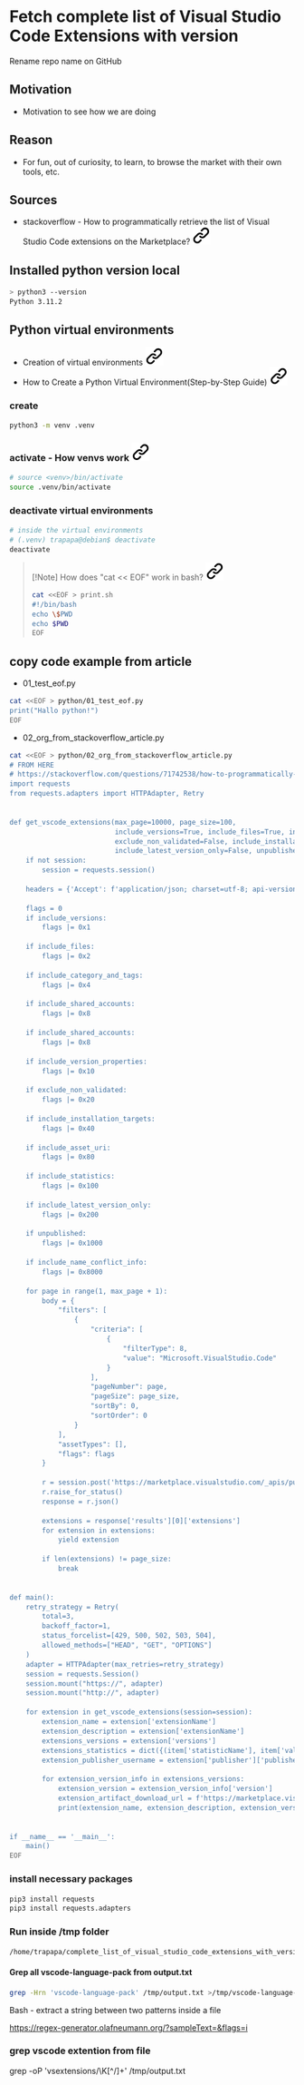 # Fetch complete list of Visual Studio Code Extensions with version

Rename repo name on GitHub

## Motivation

- Motivation to see how we are doing

## Reason

- For fun, out of curiosity, to learn, to browse the market with their own tools, etc.
  
## Sources

- stackoverflow - How to programmatically retrieve the list of Visual Studio Code extensions on the Marketplace? [![alt text][1]](https://stackoverflow.com/questions/71742538/how-to-programmatically-retrieve-the-list-of-visual-studio-code-extensions-on-th)

## Installed python version local

```bash
> python3 --version
Python 3.11.2
```

## Python virtual environments

- Creation of virtual environments [![alt text][1]](https://docs.python.org/3/library/venv.html)
- How to Create a Python Virtual Environment(Step-by-Step Guide) [![alt text][1]](https://www.geeksforgeeks.org/create-virtual-environment-using-venv-python/)

### create
  
```bash
python3 -m venv .venv
```

### activate - How venvs work [![alt text][1]](https://docs.python.org/3/library/venv.html#how-venvs-workl)

```bash
# source <venv>/bin/activate
source .venv/bin/activate
```

### deactivate virtual environments

```bash
# inside the virtual environments
# (.venv) trapapa@debian$ deactivate
deactivate
```

> [!Note] How does "cat << EOF" work in bash? [![alt text][1]](https://stackoverflow.com/questions/2500436/how-does-cat-eof-work-in-bash)
> <!-- -->
> ```bash
>cat <<EOF > print.sh
>#!/bin/bash
>echo \$PWD
>echo $PWD
>EOF
>```
><!-- -->

## copy code example from article

- 01_test_eof.py
<!-- -->
```bash
cat <<EOF > python/01_test_eof.py
print("Hallo python!")
EOF
```
<!-- -->
- 02_org_from_stackoverflow_article.py
<!-- -->
```bash
cat <<EOF > python/02_org_from_stackoverflow_article.py
# FROM HERE
# https://stackoverflow.com/questions/71742538/how-to-programmatically-retrieve-the-list-of-visual-studio-code-extensions-on-th
import requests
from requests.adapters import HTTPAdapter, Retry


def get_vscode_extensions(max_page=10000, page_size=100,
                          include_versions=True, include_files=True, include_category_and_tags=True, include_shared_accounts=True, include_version_properties=True,
                          exclude_non_validated=False, include_installation_targets=True, include_asset_uri=True, include_statistics=True,
                          include_latest_version_only=False, unpublished=False, include_name_conflict_info=True, api_version='7.2-preview.1', session=None):
    if not session:
        session = requests.session()

    headers = {'Accept': f'application/json; charset=utf-8; api-version={api_version}'}

    flags = 0
    if include_versions:
        flags |= 0x1

    if include_files:
        flags |= 0x2

    if include_category_and_tags:
        flags |= 0x4

    if include_shared_accounts:
        flags |= 0x8

    if include_shared_accounts:
        flags |= 0x8

    if include_version_properties:
        flags |= 0x10

    if exclude_non_validated:
        flags |= 0x20

    if include_installation_targets:
        flags |= 0x40

    if include_asset_uri:
        flags |= 0x80

    if include_statistics:
        flags |= 0x100

    if include_latest_version_only:
        flags |= 0x200

    if unpublished:
        flags |= 0x1000

    if include_name_conflict_info:
        flags |= 0x8000

    for page in range(1, max_page + 1):
        body = {
            "filters": [
                {
                    "criteria": [
                        {
                            "filterType": 8,
                            "value": "Microsoft.VisualStudio.Code"
                        }
                    ],
                    "pageNumber": page,
                    "pageSize": page_size,
                    "sortBy": 0,
                    "sortOrder": 0
                }
            ],
            "assetTypes": [],
            "flags": flags
        }

        r = session.post('https://marketplace.visualstudio.com/_apis/public/gallery/extensionquery', json=body, headers=headers)
        r.raise_for_status()
        response = r.json()

        extensions = response['results'][0]['extensions']
        for extension in extensions:
            yield extension

        if len(extensions) != page_size:
            break


def main():
    retry_strategy = Retry(
        total=3,
        backoff_factor=1,
        status_forcelist=[429, 500, 502, 503, 504],
        allowed_methods=["HEAD", "GET", "OPTIONS"]
    )
    adapter = HTTPAdapter(max_retries=retry_strategy)
    session = requests.Session()
    session.mount("https://", adapter)
    session.mount("http://", adapter)

    for extension in get_vscode_extensions(session=session):
        extension_name = extension['extensionName']
        extension_description = extension['extensionName']
        extensions_versions = extension['versions']
        extensions_statistics = dict({(item['statisticName'], item['value']) for item in extension['statistics']})
        extension_publisher_username = extension['publisher']['publisherName']

        for extension_version_info in extensions_versions:
            extension_version = extension_version_info['version']
            extension_artifact_download_url = f'https://marketplace.visualstudio.com/_apis/public/gallery/publishers/{extension_publisher_username}/vsextensions/{extension_name}/{extension_version}/vspackage'
            print(extension_name, extension_description, extension_version, extension_artifact_download_url, extensions_statistics['install'])


if __name__ == '__main__':
    main()
EOF
```

### install necessary packages

```bash
pip3 install requests
pip3 install requests.adapters 
```
<!-- -->

### Run inside /tmp folder

```bash
/home/trapapa/complete_list_of_visual_studio_code_extensions_with_version/.venv/bin/python /home/trapapa/complete_list_of_visual_studio_code_extensions_with_version/python/02_org_from_stackoverflow_article.py >/tmp/output.txt
```
<!-- -->

#### Grep all vscode-language-pack from output.txt
<!-- -->
```bash
grep -Hrn 'vscode-language-pack' /tmp/output.txt >/tmp/vscode-language-pack.txt
```
<!-- -->

Bash - extract a string between two patterns inside a file

https://regex-generator.olafneumann.org/?sampleText=&flags=i

### grep vscode extention from file

grep -oP 'vsextensions/\K[^/]+' /tmp/output.txt

<!--TODO check se https://github.com/MathiasStadler/rust_ib_async/blob/master/PROJECT_PATH.md -->
<!-- Link sign - Don't Found a better way :-( - You know a better method? - send me a email,please -->
[1]: img/link_symbol.svg
